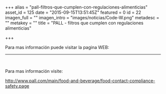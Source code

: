 +++
alias = "pall-filtros-que-cumplen-con-regulaciones-alimenticias"
asset_id = 125
date = "2015-09-15T13:51:45Z"
featured = 0
id = 22
imagen_full = ""
imagen_intro = "images/noticias/Code-W.png"
metadesc = ""
metakey = ""
title = "PALL - filtros que cumplen con regulaciones alimenticias"

+++
<p>Para mas información puede visitar la pagina WEB:</p>
<hr class="system-pagebreak" />
<p> </p>
<p>Para mas información visite:</p>
<p><a title="http://www.pall.com/main/food-and-beverage/food-contact-compliance-safety.page" href="http://www.pall.com/main/food-and-beverage/food-contact-compliance-safety.page" target="_blank">http://www.pall.com/main/food-and-beverage/food-contact-compliance-safety.page</a></p>
<!--more-->